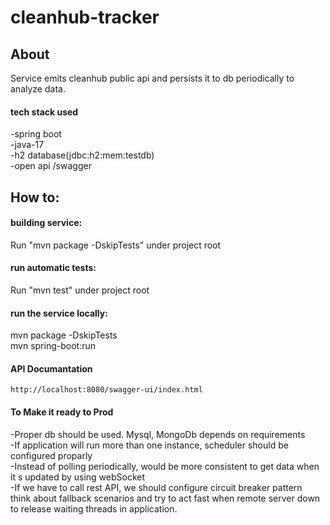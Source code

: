 # cleanhub-tracker
## About

Service emits cleanhub public api and persists it to db periodically to analyze data.

#### tech stack used
 -spring boot<br />
 -java-17<br />
 -h2 database(jdbc:h2:mem:testdb)<br />
 -open api /swagger

## How to:

#### building service:
Run "mvn package -DskipTests" under project root

#### run automatic tests:
Run "mvn test" under project root

#### run the service locally:
mvn package -DskipTests<br />
mvn spring-boot:run

#### API Documantation
	http://localhost:8080/swagger-ui/index.html
	
#### To Make it ready to Prod 
 -Proper db should be used. Mysql, MongoDb depends on requirements<br />
 -If application will run more than one instance, scheduler should be configured proparly<br />
 -Instead of polling periodically, would be more consistent to get data when it s updated by using webSocket<br />
 -If we have to call rest API, we should configure circuit breaker pattern<br />
  think about fallback scenarios 
  and try to act fast when remote server down to release waiting threads in application. 